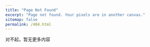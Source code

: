 ```yaml
---
title: "Page Not Found"
excerpt: "Page not found. Your pixels are in another canvas."
sitemap: false
permalink: /404.html
---
```


对不起，暂无更多内容

<script type="text/javascript">
  var GOOG_FIXURL_LANG = 'en';
  var GOOG_FIXURL_SITE = '{{ site.url }}'
</script>
<script type="text/javascript"
  src="//linkhelp.clients.google.com/tbproxy/lh/wm/fixurl.js">
</script>
